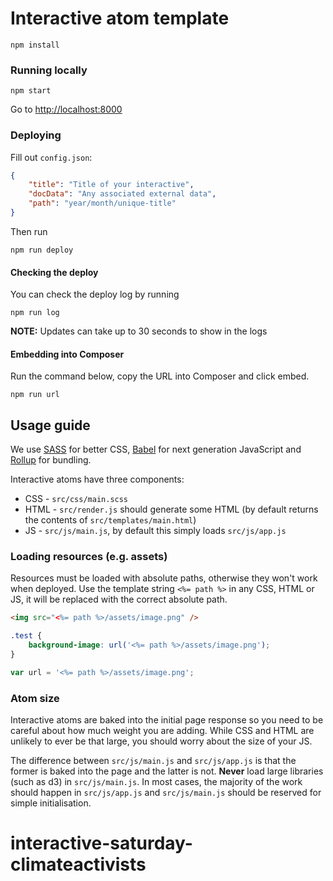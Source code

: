 # Interactive atom template

```
npm install
```

### Running locally
```
npm start
```

Go to <http://localhost:8000>

### Deploying
Fill out `config.json`:
```json
{
    "title": "Title of your interactive",
    "docData": "Any associated external data",
    "path": "year/month/unique-title"
}
```

Then run
```
npm run deploy
```

#### Checking the deploy
You can check the deploy log by running
```
npm run log
```
<b>NOTE:</b> Updates can take up to 30 seconds to show in the logs

#### Embedding into Composer
Run the command below, copy the URL into Composer and click embed.
```
npm run url
```

## Usage guide
We use [SASS](http://sass-lang.com/) for better CSS, [Babel](https://babeljs.io/) for next
generation JavaScript and [Rollup](http://rollupjs.org/) for bundling.

Interactive atoms have three components:
- CSS - `src/css/main.scss`
- HTML - `src/render.js` should generate some HTML (by default returns the contents of `src/templates/main.html`)
- JS - `src/js/main.js`, by default this simply loads `src/js/app.js`

### Loading resources (e.g. assets)
Resources must be loaded with absolute paths, otherwise they won't work when deployed.
Use the template string `<%= path %>` in any CSS, HTML or JS, it will be replaced
with the correct absolute path.

```html
<img src="<%= path %>/assets/image.png" />
```

```css
.test {
    background-image: url('<%= path %>/assets/image.png');
}
```

```js
var url = '<%= path %>/assets/image.png';
```

### Atom size
Interactive atoms are baked into the initial page response so you need to be careful about
how much weight you are adding. While CSS and HTML are unlikely to ever be that large,
you should worry about the size of your JS.

The difference between `src/js/main.js` and `src/js/app.js` is that the former is baked into
the page and the latter is not. <b>Never</b> load large libraries (such as d3) in `src/js/main.js`.
In most cases, the majority of the work should happen in `src/js/app.js` and `src/js/main.js`
should be reserved for simple initialisation.
# interactive-saturday-climateactivists
